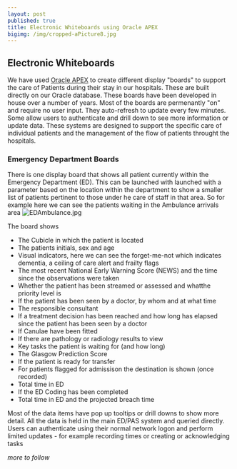 ```yaml
---
layout: post
published: true
title: Electronic Whiteboards using Oracle APEX
bigimg: /img/cropped-aPicture8.jpg
---
```


## Electronic Whiteboards

We have used [Oracle APEX](https://apex.oracle.com/) to create different display "boards" to support the care of Patients during their stay in our hospitals. These are built directly on our Oracle database. These boards have been developed in house over a number of years.
Most of the boards are permenantly "on" and require no user input. They auto-refresh to update every few minutes. Some allow users to authenticate and drill down to see more information or update data.
These systems are designed to support the specific care of individual patients and the management of the flow of patients throught the hospitals.

### Emergency Department Boards

There is one display board that shows all patient currently within the Emergency Department (ED). This can be launched with launched with a parameter based on the location within the department to show a smaller list of patients pertinent to those under he care of staff in that area.
So for example here we can see the patients waiting in the Ambulance arrivals area
![EDAmbulance.jpg]({{site.baseurl}}/img/EDAmbulance.jpg)

The board shows
- The Cubicle in which the patient is located
- The patients initials, sex and age
- Visual indicators, here we can see the forget-me-not which indicates dementia, a ceiling of care alert and frailty flags
- The most recent National Early Warning Score (NEWS) and the time since the observations were taken
- Whether the patient has been streamed or assessed and whatthe priority level is
- If the patient has been seen by a doctor, by whom and at what time
- The responsible consultant
- If a treatment decision has been reached and how long has elapsed since the patient has been seen by a doctor 
- If Canulae have been fitted
- If there are pathology or radiology results to view
- Key tasks the patient is waiting for (and how long)
- The Glasgow Prediction Score
- If the patient is ready for transfer
- For patients flagged for admissison the destination is shown (once recorded)
- Total time in ED
- If the ED Coding has been completed
- Total time in ED and the projected breach time

Most of the data items have pop up tooltips or drill downs to show more detail. All the data is held in the main ED/PAS system and queried directly. Users can authenticate using their normal network logon and perform limited updates - for example recording times or creating or acknowledging tasks 

_more to follow_




